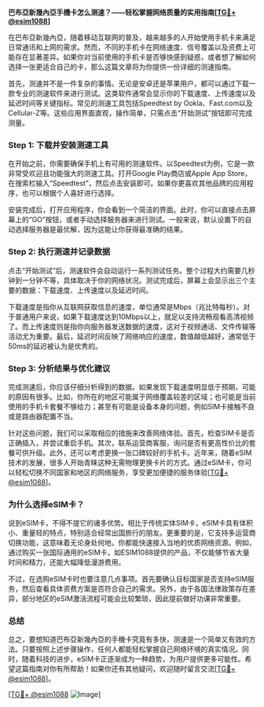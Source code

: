 **巴布亞新幾內亞手機卡怎么测速？——轻松掌握网络质量的实用指南[[TG💪+ @esim1088](https://t.me/s/esim1088)]**

在巴布亞新幾內亞，随着移动互联网的普及，越来越多的人开始使用手机卡来满足日常通讯和上网的需求。然而，不同的手机卡在网络速度、信号覆盖以及资费上可能存在显著差异。如果你对当前使用的手机卡是否够快感到疑惑，或者想了解如何选择一张更适合自己的卡，那么这篇文章将为你提供一份详细的测速指南。

首先，测速并不是一件复杂的事情。无论是安卓还是苹果用户，都可以通过下载一款专业的测速软件来进行测试。这类软件通常会显示你的下载速度、上传速度以及延迟时间等关键指标。常见的测速工具包括Speedtest by Ookla、Fast.com以及Cellular-Z等。这些应用界面直观，操作简单，只需点击“开始测试”按钮即可完成测量。

### **Step 1: 下载并安装测速工具**
在开始之前，你需要确保手机上有可用的测速软件。以Speedtest为例，它是一款非常受欢迎且功能强大的测速工具。打开Google Play商店或Apple App Store，在搜索栏输入“Speedtest”，然后点击安装即可。如果你更喜欢其他品牌的应用程序，也可以根据个人喜好进行选择。

安装完成后，打开应用程序，你会看到一个简洁的界面。此时，你可以直接点击屏幕上的“GO”按钮，或者手动选择服务器来进行测试。一般来说，默认设置下的自动选择服务器是最优解，因为这能让你获得最准确的结果。

### **Step 2: 执行测速并记录数据**
点击“开始测试”后，测速软件会自动运行一系列测试任务。整个过程大约需要几秒钟到一分钟不等，具体取决于你的网络状况。测试完成后，屏幕上会显示出三个主要的数据：下载速度、上传速度以及延迟时间。

下载速度是指你从互联网获取信息的速度，单位通常是Mbps（兆比特每秒）。对于普通用户来说，如果下载速度达到10Mbps以上，就足以支持流畅观看高清视频了。而上传速度则是指你向服务器发送数据的速度，这对于视频通话、文件传输等活动尤为重要。最后，延迟时间反映了网络响应的速度，数值越低越好，通常低于50ms的延迟被认为是优秀的。

### **Step 3: 分析结果与优化建议**
完成测速后，你应该仔细分析得到的数据。如果发现下载速度明显低于预期，可能的原因有很多。比如，你所在的地区可能属于网络覆盖较差的区域；也可能是当前使用的手机卡套餐不够给力；甚至有可能是设备本身的问题，例如SIM卡接触不良或是路由器配置不当。

针对这些问题，我们可以采取相应的措施来改善网络体验。首先，检查SIM卡是否正确插入，并尝试重启手机。其次，联系运营商客服，询问是否有更高性价比的套餐可供升级。此外，还可以考虑更换一张口碑较好的手机卡。近年来，随着eSIM技术的发展，很多人开始青睐这种无需物理更换卡片的方式。通过eSIM卡，你可以轻松切换不同国家和地区的网络服务，享受更加便捷的服务体验[[TG💪+ @esim1088](https://t.me/s/esim1088)]。

### **为什么选择eSIM卡？**
说到eSIM卡，不得不提它的诸多优势。相比于传统实体SIM卡，eSIM卡具有体积小、重量轻的特点，特别适合经常出国旅行的朋友。更重要的是，它支持多运营商切换功能，这意味着无论身处何地，你都能快速接入当地的优质网络资源。例如，通过购买一张国际通用的eSIM卡，如ESIM1088提供的产品，不仅能够节省大量时间和精力，还能大幅降低漫游费用。

不过，在选购eSIM卡时也要注意几点事项。首先要确认目标国家是否支持eSIM服务，然后查看具体资费方案是否符合自己的需求。另外，由于各国法律政策存在差异，部分地区的eSIM激活流程可能会比较繁琐，因此提前做好功课非常重要。

### **总结**
总之，要想知道巴布亞新幾內亞的手機卡究竟有多快，测速是一个简单又有效的方法。只要按照上述步骤操作，任何人都能轻松掌握自己网络环境的真实情况。同时，随着科技的进步，eSIM卡正逐渐成为一种趋势，为用户提供更多可能性。希望这篇指南对你有所帮助！如果你还有其他疑问，欢迎随时留言交流[[TG💪+ @esim1088](https://t.me/s/esim1088)]。

[[TG💪+ @esim1088](https://t.me/s/esim1088) ![Image](https://i.postimg.cc/4NQfJmqS/Snipaste-2025-05-13-00-14-12.png)]
